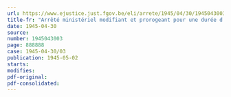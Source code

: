 ```yaml
---
url: https://www.ejustice.just.fgov.be/eli/arrete/1945/04/30/1945043003/justel
title-fr: "Arrêté ministériel modifiant et prorogeant pour une durée d'un mois l'arrêté du 1er février 1945 instituant un nouveau système de distribution des combustibles à usage domestique et artisanal"
date: 1945-04-30
source:
number: 1945043003
page: 888888
case: 1945-04-30/03
publication: 1945-05-02
starts:
modifies:
pdf-original:
pdf-consolidated:
---
```



